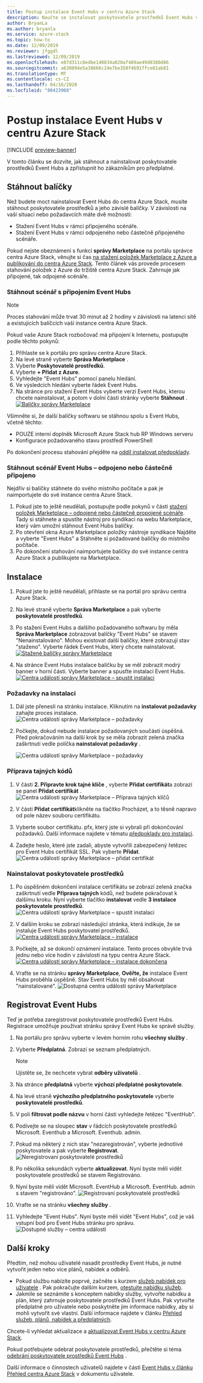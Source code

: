 ```yaml
---
title: Postup instalace Event Hubs v centru Azure Stack
description: Naučte se instalovat poskytovatele prostředků Event Hubs v centru Azure Stack.
author: BryanLa
ms.author: bryanla
ms.service: azure-stack
ms.topic: how-to
ms.date: 12/09/2019
ms.reviewer: jfggdl
ms.lastreviewed: 12/09/2019
ms.openlocfilehash: e07d311c8edbe140834a020af489ae49d8380d86
ms.sourcegitcommit: a630894e5a38666c24e7be350f4691ffce81ab81
ms.translationtype: MT
ms.contentlocale: cs-CZ
ms.lasthandoff: 04/16/2020
ms.locfileid: "80423968"
---
```

# <a name="how-to-install-event-hubs-on-azure-stack-hub"></a>Postup instalace Event Hubs v centru Azure Stack

[!INCLUDE [preview-banner](../includes/event-hubs-preview.md)]

V tomto článku se dozvíte, jak stáhnout a nainstalovat poskytovatele prostředků Event Hubs a zpřístupnit ho zákazníkům pro předplatné.

## <a name="download-packages"></a>Stáhnout balíčky

Než budete moct nainstalovat Event Hubs do centra Azure Stack, musíte stáhnout poskytovatele prostředků a jeho závislé balíčky. V závislosti na vaší situaci nebo požadavcích máte dvě možnosti:

- Stažení Event Hubs v rámci připojeného scénáře.
- Stažení Event Hubs v rámci odpojeného nebo částečně připojeného scénáře.

Pokud nejste obeznámeni s funkcí **správy Marketplace** na portálu správce centra Azure Stack, věnujte si čas [na stažení položek Marketplace z Azure a publikování do centra Azure Stack](azure-stack-download-azure-marketplace-item.md). Tento článek vás provede procesem stahování položek z Azure do tržiště centra Azure Stack. Zahrnuje jak připojené, tak odpojené scénáře. 

### <a name="download-event-hubs---connected-scenario"></a>Stáhnout scénář s připojením Event Hubs

> [!NOTE]
> Proces stahování může trvat 30 minut až 2 hodiny v závislosti na latenci sítě a existujících balíčcích vaší instance centra Azure Stack. 

Pokud vaše Azure Stack rozbočovač má připojení k Internetu, postupujte podle těchto pokynů:

1. Přihlaste se k portálu pro správu centra Azure Stack.
2. Na levé straně vyberte **Správa Marketplace** .
3. Vyberte **Poskytovatelé prostředků**.
4. Vyberte **+ Přidat z Azure**.
5. Vyhledejte "Event Hubs" pomocí panelu hledání.
6. Ve výsledcích hledání vyberte řádek Event Hubs. 
7. Na stránce pro stažení Event Hubs vyberte verzi Event Hubs, kterou chcete nainstalovat, a potom v dolní části stránky vyberte **Stáhnout** . 
   [![Balíčky správy Marketplace](media/event-hubs-rp-install/1-marketplace-management-download.png)](media/event-hubs-rp-install/1-marketplace-management-download.png#lightbox)

Všimněte si, že další balíčky softwaru se stáhnou spolu s Event Hubs, včetně těchto:

- POUZE interní doplněk Microsoft Azure Stack hub RP Windows serveru
- Konfigurace požadovaného stavu prostředí PowerShell

Po dokončení procesu stahování přejděte na [oddíl instalovat předpoklady](#install-prerequisites).

### <a name="download-event-hubs---disconnected-or-partially-connected-scenario"></a>Stáhnout scénář Event Hubs – odpojeno nebo částečně připojeno

Nejdřív si balíčky stáhnete do svého místního počítače a pak je naimportujete do své instance centra Azure Stack.

1. Pokud jste to ještě neudělali, postupujte podle pokynů v části [stažení položek Marketplace – odpojené nebo částečně propojené scénáře](azure-stack-download-azure-marketplace-item.md#disconnected-or-a-partially-connected-scenario). Tady si stáhnete a spustíte nástroj pro syndikaci na webu Marketplace, který vám umožní stáhnout Event Hubs balíčky.
2. Po otevření okna Azure Marketplace položky nástroje syndikace Najděte a vyberte "Event Hubs" a Stáhněte si požadované balíčky do místního počítače.
3. Po dokončení stahování naimportujete balíčky do své instance centra Azure Stack a publikujete na Marketplace. 

## <a name="installation"></a>Instalace 

1. Pokud jste to ještě neudělali, přihlaste se na portál pro správu centra Azure Stack.
2. Na levé straně vyberte **Správa Marketplace** a pak vyberte **poskytovatelé prostředků**.
3. Po stažení Event Hubs a dalšího požadovaného softwaru by měla **Správa Marketplace** zobrazovat balíčky "Event Hubs" se stavem "Nenainstalováno". Mohou existovat další balíčky, které zobrazují stav "staženo". Vyberte řádek Event Hubs, který chcete nainstalovat.
   [![Stažené balíčky správy Marketplace](media/event-hubs-rp-install/2-marketplace-management-downloaded.png)](media/event-hubs-rp-install/2-marketplace-management-downloaded.png#lightbox)
 
4. Na stránce Event Hubs instalace balíčku by se měl zobrazit modrý banner v horní části. Vyberte banner a spusťte instalaci Event Hubs.
   [![Centra událostí správy Marketplace – spustit instalaci](media/event-hubs-rp-install/3-marketplace-management-install-ready.png)](media/event-hubs-rp-install/3-marketplace-management-install-ready.png#lightbox)

### <a name="install-prerequisites"></a>Požadavky na instalaci

1. Dál jste přenesli na stránku instalace. Kliknutím na **instalovat požadavky** zahajte proces instalace.
   ![Centra událostí správy Marketplace – požadavky](media/event-hubs-rp-install/4-marketplace-management-install-prereqs-start.png)
 
2. Počkejte, dokud nebude instalace požadovaných součástí úspěšná. Před pokračováním na další krok by se měla zobrazit zelená značka zaškrtnutí vedle políčka **nainstalovat požadavky** .

   ![Centra událostí správy Marketplace – požadavky](media/event-hubs-rp-install/5-marketplace-management-install-prereqs-succeeded.png)

### <a name="prepare-secrets"></a>Příprava tajných kódů 

1. V části **2. Připravte krok tajné klíče** , vyberte **Přidat certifikát**a zobrazí se panel **Přidat certifikát** .
   ![Centra událostí správy Marketplace – Příprava tajných klíčů](media/event-hubs-rp-install/6-marketplace-management-install-prepare-secrets.png)

2. V části **Přidat certifikát**klikněte na tlačítko Procházet, a to těsně napravo od pole název souboru certifikátu.
3. Vyberte soubor certifikátu. pfx, který jste si vybrali při dokončování požadavků. Další informace najdete v tématu [předpoklady pro instalaci](event-hubs-rp-prerequisites.md). 

4. Zadejte heslo, které jste zadali, abyste vytvořili zabezpečený řetězec pro Event Hubs certifikát SSL. Pak vyberte **Přidat**.
   ![Centra událostí správy Marketplace – přidat certifikát](media/event-hubs-rp-install/7-marketplace-management-install-prepare-secrets-add-cert.png)

### <a name="install-resource-provider"></a>Nainstalovat poskytovatele prostředků

1. Po úspěšném dokončení instalace certifikátu se zobrazí zelená značka zaškrtnutí vedle **Příprava tajných** kódů, než budete pokračovat k dalšímu kroku. Nyní vyberte tlačítko **instalovat** vedle **3 instalace poskytovatele prostředků**.
   ![Centra událostí správy Marketplace – spustit instalaci](media/event-hubs-rp-install/8-marketplace-management-install-start.png)
 
2. V dalším kroku se zobrazí následující stránka, která indikuje, že se instaluje Event Hubs poskytovatel prostředků.
   [![Centra událostí správy Marketplace – instalace](media/event-hubs-rp-install/9-marketplace-management-install-inprogress.png)](media/event-hubs-rp-install/9-marketplace-management-install-inprogress.png#lightbox)
 
3. Počkejte, až se dokončí oznámení instalace. Tento proces obvykle trvá jednu nebo více hodin v závislosti na typu centra Azure Stack. 
   [![Centra událostí správy Marketplace – instalace dokončena](media/event-hubs-rp-install/10-marketplace-management-install-complete.png)](media/event-hubs-rp-install/10-marketplace-management-install-complete.png#lightbox)

4. Vraťte se na stránku **správy Marketplace**, **Ověřte, že** instalace Event Hubs proběhla úspěšně. Stav Event Hubs by měl obsahovat "nainstalované".
   ![Dostupná centra událostí správy Marketplace](media/event-hubs-rp-install/11-marketplace-management-rps-installed.png)

## <a name="register-event-hubs"></a>Registrovat Event Hubs

Teď je potřeba zaregistrovat poskytovatele prostředků Event Hubs. Registrace umožňuje používat stránku správy Event Hubs ke správě služby.

1. Na portálu pro správu vyberte v levém horním rohu **všechny služby** .
2. Vyberte **Předplatná**. Zobrazí se seznam předplatných. 
   > [!NOTE]
   > Ujistěte se, že nechcete vybrat **odběry uživatelů** .
3. Na stránce **předplatná** vyberte **výchozí předplatné poskytovatele**.
4. Na levé straně **výchozího předplatného poskytovatele** vyberte **poskytovatelé prostředků**.
5. V poli **filtrovat podle názvu** v horní části vyhledejte řetězec "EventHub".
6. Podívejte se na sloupec **stav** v řádcích poskytovatele prostředků Microsoft. Eventhub a Microsoft. Eventhub. admin.
7. Pokud má některý z nich stav "nezaregistrován", vyberte jednotlivé poskytovatele a pak vyberte **Registrovat**. 
   ![Neregistrovaní poskytovatelé prostředků](media/event-hubs-rp-install/12-default-subscription-rps-unregistered.png)
8. Po několika sekundách vyberte **aktualizovat**. Nyní byste měli vidět poskytovatele prostředků se stavem Registrováno. 
9. Nyní byste měli vidět Microsoft. EventHub a Microsoft. EventHub. admin s stavem "registrováno".
   ![Registrovaní poskytovatelé prostředků](media/event-hubs-rp-install/13-default-subscription-rps-registered.png)

10. Vraťte se na stránku **všechny služby** .
11. Vyhledejte "Event Hubs". Nyní byste měli vidět "Event Hubs", což je váš vstupní bod pro Event Hubs stránku pro správu. 
   ![Dostupné služby – centra událostí](media/event-hubs-rp-install/14-all-service-event-hubs.png)
 
## <a name="next-steps"></a>Další kroky

Předtím, než mohou uživatelé nasadit prostředky Event Hubs, je nutné vytvořit jeden nebo více plánů, nabídek a odběrů. 

- Pokud službu nabízíte poprvé, začněte s kurzem [služeb nabídek pro uživatele](tutorial-offer-services.md) . Pak pokračujte dalším kurzem, [otestujte nabídku služeb](tutorial-test-offer.md).
- Jakmile se seznámíte s konceptem nabídky služby, vytvořte nabídku a plán, který zahrnuje poskytovatele prostředků Event Hubs. Pak vytvořte předplatné pro uživatele nebo poskytněte jim informace nabídky, aby si mohli vytvořit své vlastní. Další informace najdete v článku [Přehled služeb, plánů, nabídek a předplatných](service-plan-offer-subscription-overview.md).

Chcete-li vyhledat aktualizace a [aktualizovat Event Hubs v centru Azure Stack](resource-provider-apply-updates.md).

Pokud potřebujete odebrat poskytovatele prostředků, přečtěte si téma [odebrání poskytovatele prostředků Event Hubs](event-hubs-rp-remove.md) .

Další informace o činnostech uživatelů najdete v části [Event Hubs v článku Přehled centra Azure Stack](../user/event-hubs-overview.md) v dokumentu uživatele.